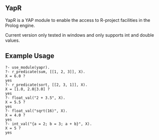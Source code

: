 ## YapR ##

YapR is a YAP module to enable the access to R-project facilities in the Prolog 
engine.

Current version only tested in windows and only supports int and double values.

## Example Usage ##

    ?- use_module(yapr).
    ?- r_predicate(sum, [[1, 2, 3]], X).
    X = 6.0 ?
    yes
    ?- r_predicate(sort, [[2, 3, 1]], X).
    X = [1.0, 2.0|3.0] ?
    yes
    ?- float_val("2 + 3.5", X).
    X = 5.5 ?
    yes
    ?- float_val("sqrt(16)", X).
    X = 4.0 ?
    yes
    ?- int_val("{a = 2; b = 3; a + b}", X).
    X = 5 ?
    yes
